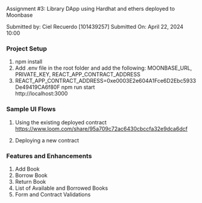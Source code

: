 Assignment #3: Library DApp using Hardhat and ethers deployed to Moonbase

Submitted by: Ciel Recuerdo [101439257]
Submitted On: April 22, 2024 10:00

### Project Setup
1. npm install
2. Add .env file in the root folder and add the following:  MOONBASE_URL, PRIVATE_KEY, REACT_APP_CONTRACT_ADDRESS
3. REACT_APP_CONTRACT_ADDRESS=0xe0003E2e604A1Fce6D2Ebc5933De49419CA6f80F npm run start    
http://localhost:3000

### Sample UI Flows
1. Using the existing deployed contract
https://www.loom.com/share/95a709c72ac6430cbccfa32e9dca6dcf

2. Deploying a new contract


### Features and Enhancements
1. Add Book
2. Borrow Book
3. Return Book
4. List of Available and Borrowed Books
5. Form and Contract Validations